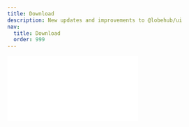 ```yaml
---
title: Download
description: New updates and improvements to @lobehub/ui
nav:
  title: Download
  order: 999
---
```


<embed src="../../CHANGELOG.md"></embed>
